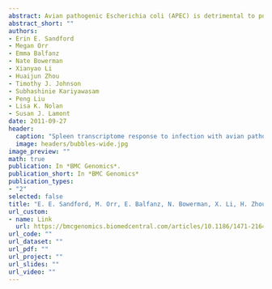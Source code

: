 ```yaml
---
abstract: Avian pathogenic Escherichia coli (APEC) is detrimental to poultry health and its zoonotic potential is a food safety concern. Regulation of antimicrobials in food-production animals has put greater focus on enhancing host resistance to bacterial infections through genetics. To better define effective mechanism of host resistance, global gene expression in the spleen of chickens, harvested at two times post-infection (PI) with APEC, was measured using microarray technology, in a design that will enable investigation of effects of vaccination, challenge, and pathology level. There were 1,101 genes significantly differentially expressed between severely infected and non-infected groups on day 1 PI and 1,723 on day 5 PI. Very little difference was seen between mildly infected and non-infected groups on either time point. Between birds exhibiting mild and severe pathology, there were 2 significantly differentially expressed genes on day 1 PI and 799 on day 5 PI. Groups with greater pathology had more genes with increased expression than decreased expression levels. Several predominate immune pathways, Toll-like receptor, Jak-STAT, and cytokine signaling, were represented between challenged and non-challenged groups. Vaccination had, surprisingly, no detectible effect on gene expression, although it significantly protected the birds from observable gross lesions. Functional characterization of significantly expressed genes revealed unique gene ontology classifications during each time point, with many unique to a particular treatment or class contrast. More severe pathology caused by APEC infection was associated with a high level of gene expression differences and increase in gene expression levels. Many of the significantly differentially expressed genes were unique to a particular treatment, pathology level or time point. The present study not only investigates the transcriptomic regulations of APEC infection, but also the degree of pathology associated with that infection. This study will allow for greater discovery into host mechanisms for disease resistance, providing targets for marker assisted selection and advanced drug development.
abstract_short: ""
authors:
- Erin E. Sandford
- Megan Orr
- Emma Balfanz
- Nate Bowerman
- Xianyao Li
- Huaijun Zhou
- Timothy J. Johnson
- Subhashinie Kariyawasam
- Peng Liu
- Lisa K. Nolan 
- Susan J. Lamont
date: 2011-09-27
header:
  caption: "Spleen transcriptome response to infection with avian pathogenic Escherichia coli in broiler chickens"
  image: headers/bubbles-wide.jpg
image_preview: ""
math: true
publication: In *BMC Genomics*.
publication_short: In *BMC Genomics*
publication_types:
- "2"
selected: false
title: "E. E. Sandford, M. Orr, E. Balfanz, N. Bowerman, X. Li, H. Zhou, T. J. Johnson, S. Kariyawasam, P. Liu, L. K. Nolan, and S. J. Lamont (2011). Spleen transcriptome response to infection with avian pathogenic Escherichia coli in broiler chickens. BMC genomics, 12:469."
url_custom:
- name: Link
  url: https://bmcgenomics.biomedcentral.com/articles/10.1186/1471-2164-12-469
url_code: ""
url_dataset: ""
url_pdf: ""
url_project: ""
url_slides: ""
url_video: ""
---
```

